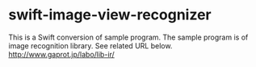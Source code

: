 swift-image-view-recognizer
===========================

This is a Swift conversion of sample program.
The sample program is of image recognition library.
See related URL below.
http://www.gaprot.jp/labo/lib-ir/
